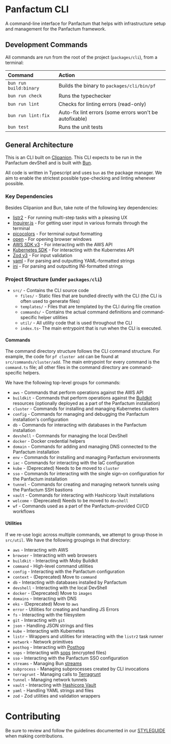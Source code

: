 # Panfactum CLI

A command-line interface for Panfactum that helps with infrastructure setup and management for the Panfactum framework.

## Development Commands

All commands are run from the root of the project (`packages/cli`), from a terminal:

| Command          | Action                                      |
| :--------------- | :------------------------------------------ |
| `bun run build:binary`  | Builds the binary to `packages/cli/bin/pf`  |
| `bun run check` | Runs the typechecker    |
| `bun run lint` | Checks for linting errors (read-only) |
| `bun run lint:fix` | Auto-fix lint errors (some errors won't be autofixable)    |
| `bun test` | Runs the unit tests    |

## General Architecture

This is an CLI built on [Clipanion](https://github.com/arcanis/clipanion). This CLI expects to be run in the Panfactum devShell and is built with [Bun](https://bun.sh/).

All code is written in Typescript and uses `bun` as the package manager. We aim to enable the strictest possible type-checking and linting whenever possible.

### Key Dependencies

Besides Clipanion and Bun, take note of the following key dependencies:

- [listr2](https://listr2.kilic.dev/) - For running multi-step tasks with a pleasing UX
- [Inquirer.js](https://github.com/SBoudrias/Inquirer.js) - For getting user input in various formats through the terminal
- [picocolors](https://github.com/alexeyraspopov/picocolors) - For terminal output formatting
- [open](https://github.com/sindresorhus/open) - For opening browser windows
- [AWS SDK v3](https://github.com/aws/aws-sdk-js-v3) - For interacting with the AWS API
- [Kubernetes SDK](https://github.com/kubernetes-client/javascript) - For interacting with the Kubernetes API
- [Zod v3](https://v3.zod.dev/) - For input validation
- [yaml](https://github.com/eemeli/yaml) - For parsing and outputting YAML-formatted strings
- [ini](https://www.npmjs.com/package/ini) - For parsing and outputting INI-formatted strings


### Project Structure (under `packages/cli`)

- `src/` - Contains the CLI source code
  - `files/` - Static files that are bundled directly with the CLI (the CLI is often used to generate files)
  - `templates/` - Files that are templated by the CLI during file creation
  - `commands/` - Contains the actual command definitions and command-specific helper utilities
  - `util/` - All utility code that is used throughout the CLI
  - `index.ts`- The main entrypoint that is run when the CLI is executed.

#### Commands

The command directory structure follows the CLI command structure. For example, the code for `pf cluster add` can be found
at `src/commands/cluster/add`. The main entrypoint for every command is the `command.ts` file; all other files in the
command directory are command-specific helpers.

We have the following top-level groups for commands:

- `aws` - Commands that perform operations against the AWS API
- `buildkit` - Commands that perform operations against the [Buildkit](https://github.com/moby/buildkit) resources (optionally deployed as a part of the Panfactum installation)
- `cluster` - Commands for installing and managing Kubernetes clusters
- `config` - Commands for managing and debugging the Panfactum installation's configuration
- `db` - Commands for interacting with databases in the Panfactum installation
- `devshell` - Commands for managing the local DevShell
- `docker` - Docker credential helpers
- `domain` - Commands for adding and managing DNS connected to the Panfactum installation
- `env` - Commands for installing and managing Panfactum environments
- `iac` - Commands for interacting with the IaC configuration
- `kube` - (Deprecated) Needs to be moved to `cluster`
- `sso` - Commands for interacting with the single sign-on configuration for the Panfactum installation
- `tunnel` - Commands for creating and managing network tunnels using the Panfactum SSH bastions
- `vault` - Commands for interacting with Hashicorp Vault installations
- `welcome` - (Deprecated) Needs to be moved to `devshell`
- `wf` - Commands used as a part of the Panfactum-provided CI/CD workflows

#### Utilities

If we re-use logic across multiple commands, we attempt to group those in `src/util`. We have the following groupings in that directory:

- `aws` - Interacting with AWS
- `browser` - Interacting with web browsers
- `buildkit` - Interacting with Moby Buildkit
- `command` - High-level command utilities
- `config` - Interacting with the Panfactum configuration
- `context` - (Deprecated) Move to `command`
- `db` - Interacting with databases installed by Panfactum
- `devshell` - Interacting with the local DevShell
- `docker` - (Deprecated) Move to `images`
- `domains` - Interacting with DNS
- `eks` - (Deprecated) Move to `aws`
- `error` - Utilities for creating and handling JS Errors
- `fs` - Interacting with the filesystem
- `git` - Interacting with `git`
- `json` - Handling JSON strings and files
- `kube` - Interacting with Kubernetes
- `listr` - Wrappers and utilities for interacting with the `listr2` task runner
- `network` - Network primitives
- `posthog` - Interacting with [Posthog](https://posthog.com/)
- `sops` - Interacting with [sops](https://github.com/getsops/sops) (encrypted files)
- `sso` - Interacting with the Panfactum SSO configuration
- `streams` - Managing Bun [streams](https://bun.sh/docs/api/streams)
- `subprocess` - Managing subprocesses created by CLI invocations
- `terragrunt` - Managing calls to [Terragrunt](https://terragrunt.gruntwork.io/docs/)
- `tunnel` - Managing network tunnels
- `vault` - Interacting with [Hashicorp Vault](https://developer.hashicorp.com/vault)
- `yaml` - Handling YAML strings and files
- `zod` - Zod utilities and validation wrappers

# Contributing

Be sure to review and follow the guidelines documented in our [STYLEGUIDE](./STYLEGUIDE.md) when
making contributions.
